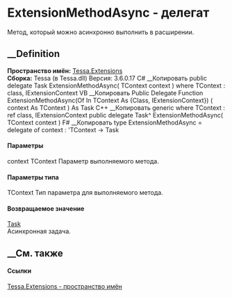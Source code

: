 # ExtensionMethodAsync<TContext> \- делегат
Метод, который можно асинхронно выполнить в расширении.
## __Definition
 **Пространство имён:** [Tessa.Extensions](N_Tessa_Extensions.htm)  
 **Сборка:** Tessa (в Tessa.dll) Версия: 3.6.0.17
C# __Копировать
     public delegate Task ExtensionMethodAsync<in TContext>(
    	TContext context
    )
    where TContext : class, IExtensionContext
VB __Копировать
     Public Delegate Function ExtensionMethodAsync(Of In TContext As {Class, IExtensionContext}) ( 
    	context As TContext
    ) As Task
C++ __Копировать
    generic<typename TContext>
    where TContext : ref class, IExtensionContext
    public delegate Task^ ExtensionMethodAsync(
    	TContext context
    )
F# __Копировать
     type ExtensionMethodAsync = 
        delegate of 
            context : 'TContext -> Task
#### Параметры
context TContext
    Параметр выполняемого метода.
#### Параметры типа
TContext
    Тип параметра для выполняемого метода.
#### Возвращаемое значение
[Task](https://learn.microsoft.com/dotnet/api/system.threading.tasks.task)  
Асинхронная задача.
##  __См. также
#### Ссылки
[Tessa.Extensions - пространство имён](N_Tessa_Extensions.htm)
